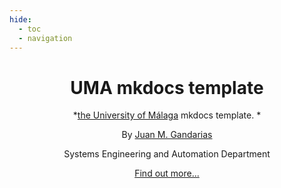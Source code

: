 ```yaml
---
hide:
  - toc 
  - navigation
---
```


<center>

# UMA mkdocs template

*[the University of Málaga](https://www.uma.es) mkdocs template. * 

By [Juan M. Gandarias](https://jmgandarias.com) 

Systems Engineering and Automation Department

[Find out more...](./about/README.md)

</center>